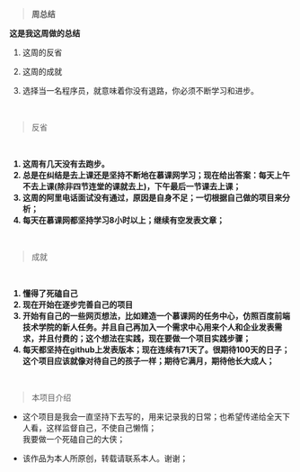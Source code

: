 <blockquote><p><strong>周总结</strong></p></blockquote>

<p><strong>这是我这周做的总结</strong><br/></p>
<ol><li><p>这周的反省</p></li><li><p>这周的成就</p></li><li><p>选择当一名程序员，就意味着你没有退路，你必须不断学习和进步。</p></li></ol><p><br/></p>
<blockquote><p>反省</p></blockquote><p><strong>&nbsp;
<ol>
    <li>这周有几天没有去跑步。</li>
    <li>总是在纠结是去上课还是坚持不断地在慕课网学习；现在给出答案：每天上午不去上课(除非四节连堂的课就去上)，下午最后一节课去上课；</li>
    <li>这周的阿里电话面试没有通过，原因是自身不足；一切根据自己做的项目来分析；</li>
    <li>每天在慕课网都坚持学习8小时以上；继续有空发表文章；</li>
</ol></strong>
</p><p><br/></p>
<blockquote><p>成就</p></blockquote><p><strong>&nbsp;
<ol>
    <li>懂得了死磕自己</li>
    <li>现在开始在逐步完善自己的项目</li>
    <li>开始有自己的一些网页想法，比如建造一个慕课网的任务中心，仿照百度前端技术学院的新人任务。并且自己再加入一个需求中心用来个人和企业发表需求，并且付费的；这个想法在实践，现在要做一个项目实践步骤；</li>
    <li>每天都坚持在github上发表版本；现在连续有71天了。很期待100天的日子；这个项目应该就像对待自己的孩子一样；期待它满月，期待他长大成人；</li>
</ol></strong>
</p><p><br/></p>
<blockquote><p>本项目介绍<br/></p></blockquote>
<ul><li><p>这个项目是我会一直坚持下去写的，用来记录我的日常；也希望传递给全天下人看，这样监督自己，不使自己懒惰；<br>我要做一个死磕自己的大侠；</p></li>
<li><p>该作品为本人所原创，转载请联系本人。谢谢；</p></li></ul>
<p><br/></p>